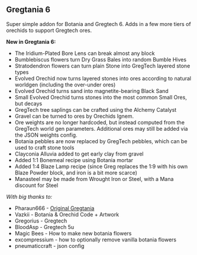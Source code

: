 Gregtania 6
-----------

Super simple addon for Botania and Gregtech 6. Adds in a few more tiers of orechids to support Gregtech ores.

**New in Gregtania 6:**

- The Iridium-Plated Bore Lens can break almost any block
- Bumblebiscus flowers turn Dry Grass Bales into random Bumble Hives
- Stratodendron flowers can turn plain Stone into GregTech layered stone types
- Evolved Orechid now turns layered stones into ores according to natural worldgen (including the over-under ores)
- Evolved Orechid turns sand into magnetite-bearing Black Sand
- Small Evolved Orechid turns stones into the most common Small Ores, but decays
- GregTech tree saplings can be crafted using the Alchemy Catalyst
- Gravel can be turned to ores by Orechids Ignem.
- Ore weights are no longer hardcoded, but instead computed from the GregTech world gen parameters. Additional ores may still be added via the JSON weights config.
- Botania pebbles are now replaced by GregTech pebbles, which can be used to craft stone tools
- Clayconia Alluvia added to get early clay from gravel
- Added 1:1 Bonemeal recipe using Botania mortar
- Added 1:4 Blaze Lamp recipe (since Greg replaces the 1:9 with his own Blaze Powder block, and iron is a bit more scarce)
- Manasteel may be made from Wrought Iron or Steel, with a Mana discount for Steel

*With big thanks to:*

- Pharaun666 - [Original Gregtania](https://github.com/pharaun/Gregtania)
- Vazkii - Botania & Orechid Code + Artwork
- Gregorius - Gregtech
- BloodAsp - Gregtech 5u
- Magic Bees - How to make new botania flowers
- excompressium - how to optionally remove vanilla botania flowers
- pneumaticcraft - json config
